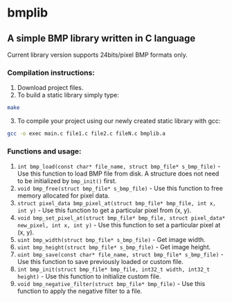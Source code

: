 # bmplib
## A simple BMP library written in C language

Current library version supports 24bits/pixel BMP formats only.

### Compilation instructions:
1. Download project files.
1. To build a static library simply type:
```bash
make
```
3. To compile your project using our newly created static library with gcc:
```bash
gcc -o exec main.c file1.c file2.c fileN.c bmplib.a
```
### Functions and usage:
1. `int bmp_load(const char* file_name, struct bmp_file* s_bmp_file)` - Use this function to load BMP file from disk.
A structure does not need to be initialized by `bmp_init()` first.
2. `void bmp_free(struct bmp_file* s_bmp_file)` - Use this function to free memory allocated for pixel data.
3. `struct pixel_data bmp_pixel_at(struct bmp_file* bmp_file, int x, int y)` - Use this function to get a particular pixel from (x, y).
4. `void bmp_set_pixel_at(struct bmp_file* bmp_file, struct pixel_data* new_pixel, int x, int y)` -
  Use this function to set a particular pixel at (x, y).
5. `uint bmp_width(struct bmp_file* s_bmp_file)` - Get image width.
6. `uint bmp_height(struct bmp_file* s_bmp_file)` - Get image height.
7. `uint bmp_save(const char* file_name, struct bmp_file* s_bmp_file)` - Use this function to save previously loaded or custom file.
8. `int bmp_init(struct bmp_file* bmp_file, int32_t width, int32_t height)` - Use this function to initialize custom file.
9. `void bmp_negative_filter(struct bmp_file* bmp_file)` - Use this function to apply the negative filter to a file.

